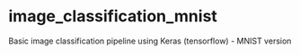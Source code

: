 # image_classification_mnist
Basic image classification pipeline using Keras (tensorflow) - MNIST version

